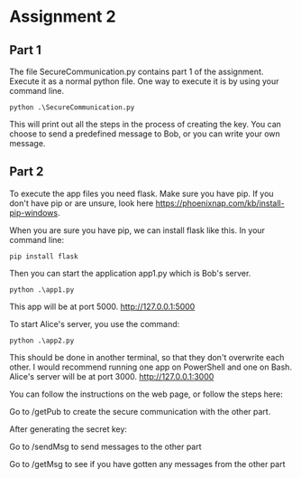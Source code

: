 # Assignment 2

## Part 1
The file SecureCommunication.py contains part 1 of the assignment. 
Execute it as a normal python file.
One way to execute it is by using your command line.
```
python .\SecureCommunication.py
```

This will print out all the steps in the process of creating the key. 
You can choose to send a predefined message to Bob, or you can write your own message.


## Part 2
To execute the app  files you need flask. Make sure you have pip. If you don't have pip or are unsure, look here https://phoenixnap.com/kb/install-pip-windows.

When you are sure you have pip, we can install flask like this.
In your command line:
```
pip install flask
```

Then you can start the application app1.py which is Bob's server.
```
python .\app1.py
```
This app will be at port 5000. http://127.0.0.1:5000

To start Alice's server, you use the command:
```
python .\app2.py
```
This should be done in another terminal, so that they don't overwrite each other. I would recommend running one app on PowerShell and one on Bash. 
Alice's server will be at port 3000. http://127.0.0.1:3000

You can follow the instructions on the web page, or follow the steps here:

Go to /getPub to create the secure communication with the other part.

After generating the secret key:

Go to /sendMsg to send messages to the other part

Go to /getMsg to see if you have gotten any messages from the other part
